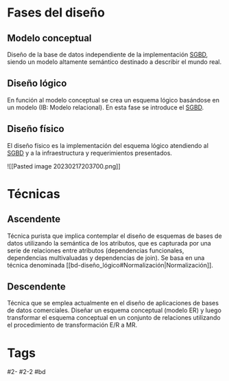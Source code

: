 # Fases del diseño
## Modelo conceptual
Diseño de la base de datos independiente de la implementación [SGBD](https://es.wikipedia.org/wiki/Sistema_de_gesti%C3%B3n_de_bases_de_datos), siendo un modelo altamente semántico destinado a describir el mundo real.
## Diseño lógico
En función al modelo conceptual se crea un esquema lógico basándose en un modelo (IB: Modelo relacional). En esta fase se introduce el [SGBD](https://es.wikipedia.org/wiki/Sistema_de_gesti%C3%B3n_de_bases_de_datos).
## Diseño físico
El diseño físico es la implementación del esquema lógico atendiendo al [SGBD](https://es.wikipedia.org/wiki/Sistema_de_gesti%C3%B3n_de_bases_de_datos) y a la infraestructura y requerimientos presentados.

![[Pasted image 20230217203700.png]]

# Técnicas
## Ascendente
Técnica purista que implica contemplar el diseño de esquemas de bases de datos utilizando la semántica de los atributos, que es capturada por una serie de relaciones entre atributos (dependencias funcionales, dependencias multivaluadas y dependencias de join). Se basa en una técnica denominada [[bd-diseño_lógico#Normalización|Normalización]].
## Descendente
Técnica que se emplea actualmente en el diseño de aplicaciones de bases de datos comerciales. Diseñar un esquema conceptual (modelo ER) y luego transformar el esquema conceptual en un conjunto de relaciones utilizando el procedimiento de transformación E/R a MR.
# Tags
#2- 
#2-2 
#bd
